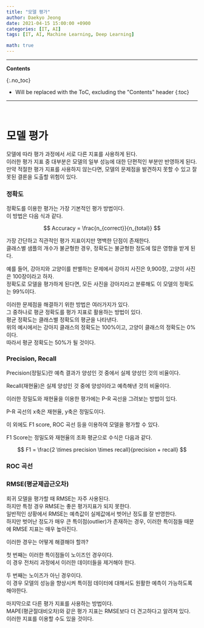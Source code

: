 ```yaml
---
title: "모델 평가"
author: Daekyo Jeong
date: 2021-04-15 15:00:00 +0900
categories: [IT, AI]
tags: [IT, AI, Machine Learning, Deep Learning]

math: true
---
```


---
**Contents**

{:.no_toc}

* Will be replaced with the ToC, excluding the "Contents" header
{:toc}
---

<br/>

# **모델 평가**  

모델에 따라 평가 과정에서 서로 다른 지표를 사용하게 된다.  
이러한 평가 지표 중 대부분은 모델의 일부 성능에 대한 단편적인 부분만 반영하게 된다.  
만약 적절한 평가 지표를 사용하지 않는다면, 모델의 문제점을 발견하지 못할 수 있고 잘못된 결론을 도출할 위험이 있다.  

### **정확도**  

정확도를 이용한 평가는 가장 기본적인 평가 방법이다.  
이 방법은 다음 식과 같다.  

$$
Accuracy = \frac{n_{correct}}{n_{total}}
$$

가장 간단하고 직관적인 평가 지표이지만 명백한 단점이 존재한다.  
클래스별 샘플의 개수가 불균형한 경우, 정확도는 불균형한 정도에 많은 영향을 받게 된다.  

예를 들어, 강아지와 고양이를 판별하는 문제에서 강아지 사진은 9,900장, 고양이 사진은 100장이라고 하자.  
정확도로 모델을 평가하게 된다면, 모든 사진을 강아지라고 분류해도 이 모델의 정확도는 99%이다.  

이러한 문제점을 해결하기 위한 방법은 여러가지가 있다.  
그 중하나로 평균 정확도를 평가 지표로 활용하는 방법이 있다.  
평균 정확도는 클래스별 정확도의 평균을 나타낸다.  
위의 예시에서는 강아지 클래스의 정확도는 100%이고, 고양이 클래스의 정확도는 0%이다.  
따라서 평균 정확도는 50%가 될 것이다.  

### **Precision, Recall**  

Precision(정밀도)란 예측 결과가 양성인 것 중에서 실제 양성인 것의 비율이다.  

Recall(재현율)은 실제 양성인 것 중에 양성이라고 예측해낸 것의 비율이다.  

이러한 정밀도와 재현율을 이용한 평가에는 P-R 곡선을 그려보는 방법이 있다.  

P-R 곡선의 x축은 재현율, y축은 정밀도이다.  

이 외에도 F1 score, ROC 곡선 등을 이용하여 모델을 평가할 수 있다.  

F1 Score는 정밀도와 재현율의 조화 평균으로 수식은 다음과 같다.  

$$
F1 = \frac{2 \times precision \times recall}{precision + recall}
$$

### **ROC 곡선**  


### **RMSE(평균제곱근오차)**  

회귀 모델을 평가할 때 RMSE는 자주 사용된다.  
하지만 특정 경우 RMSE는 좋은 평가지표가 되지 못한다.  
일반적인 상황에서 RMSE는 예측값이 실제값에서 벗어난 정도를 잘 반영한다.  
하지만 벗어난 정도가 매우 큰 특이점(outlier)가 존재하는 경우, 이러한 특이점들 때문에 RMSE 지표는 매우 높아진다.  

이러한 경우는 어떻게 해결해야 할까?  

첫 번째는 이러한 특이점들이 노이즈인 경우이다.  
이 경우 전처리 과정에서 이러한 데이터들을 제거해야 한다.  

두 번째는 노이즈가 아닌 경우이다.  
이 경우 모델의 성능을 향상시켜 특이점 데이터에 대해서도 원활한 예측이 가능하도록 해야한다.  

마지막으로 다른 평가 지표를 사용하는 방법이다.  
MAPE(평균절대비오차)와 같은 평가 지표는 RMSE보다 더 견고하다고 알려져 있다.  
이러한 지표를 이용할 수도 있을 것이다.  


<br/>
